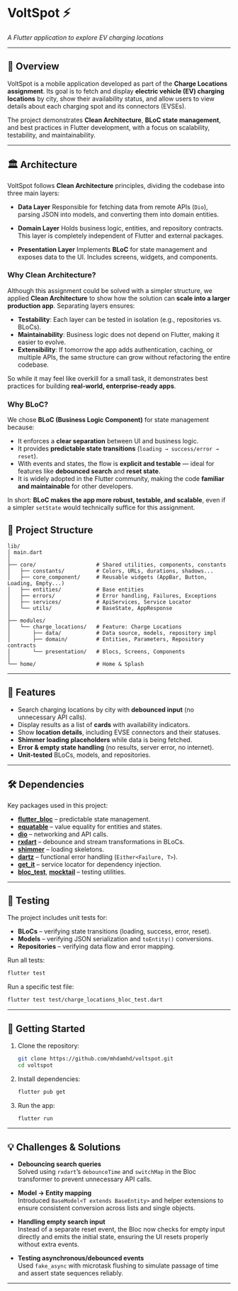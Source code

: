 # VoltSpot ⚡

*A Flutter application to explore EV charging locations*

---

## 📖 Overview

VoltSpot is a mobile application developed as part of the **Charge Locations assignment**.
Its goal is to fetch and display **electric vehicle (EV) charging locations** by city, show their availability status, and allow users to view details about each charging spot and its connectors (EVSEs).

The project demonstrates **Clean Architecture**, **BLoC state management**, and best practices in Flutter development, with a focus on scalability, testability, and maintainability.

---

## 🏛️ Architecture

VoltSpot follows **Clean Architecture** principles, dividing the codebase into three main layers:

* **Data Layer**
  Responsible for fetching data from remote APIs (`Dio`), parsing JSON into models, and converting them into domain entities.

* **Domain Layer**
  Holds business logic, entities, and repository contracts. This layer is completely independent of Flutter and external packages.

* **Presentation Layer**
  Implements **BLoC** for state management and exposes data to the UI. Includes screens, widgets, and components.


### Why Clean Architecture?

Although this assignment could be solved with a simpler structure, we applied **Clean Architecture** to show how the solution can **scale into a larger production app**. Separating layers ensures:

* **Testability**: Each layer can be tested in isolation (e.g., repositories vs. BLoCs).
* **Maintainability**: Business logic does not depend on Flutter, making it easier to evolve.
* **Extensibility**: If tomorrow the app adds authentication, caching, or multiple APIs, the same structure can grow without refactoring the entire codebase.

So while it may feel like overkill for a small task, it demonstrates best practices for building **real-world, enterprise-ready apps**.

### Why BLoC?

We chose **BLoC (Business Logic Component)** for state management because:

* It enforces a **clear separation** between UI and business logic.
* It provides **predictable state transitions** (`loading → success/error → reset`).
* With events and states, the flow is **explicit and testable** — ideal for features like **debounced search** and **reset state**.
* It is widely adopted in the Flutter community, making the code **familiar and maintainable** for other developers.

In short: **BLoC makes the app more robust, testable, and scalable**, even if a simpler `setState` would technically suffice for this assignment.



## 📂 Project Structure

```
lib/
│ main.dart
│
├── core/                   # Shared utilities, components, constants
│   ├── constants/          # Colors, URLs, durations, shadows...
│   ├── core_component/     # Reusable widgets (AppBar, Button, Loading, Empty...)
│   ├── entities/           # Base entities
│   ├── errors/             # Error handling, Failures, Exceptions
│   ├── services/           # ApiServices, Service Locator
│   └── utils/              # BaseState, AppResponse
│
├── modules/
│   └── charge_locations/   # Feature: Charge Locations
│       ├── data/           # Data source, models, repository impl
│       ├── domain/         # Entities, Parameters, Repository contracts
│       └── presentation/   # Blocs, Screens, Components
│
└── home/                   # Home & Splash
```

---

## 📱 Features

* Search charging locations by city with **debounced input** (no unnecessary API calls).
* Display results as a list of **cards** with availability indicators.
* Show **location details**, including EVSE connectors and their statuses.
* **Shimmer loading placeholders** while data is being fetched.
* **Error & empty state handling** (no results, server error, no internet).
* **Unit-tested** BLoCs, models, and repositories.

---

## 🛠️ Dependencies

Key packages used in this project:

* **[flutter\_bloc](https://pub.dev/packages/flutter_bloc)** – predictable state management.
* **[equatable](https://pub.dev/packages/equatable)** – value equality for entities and states.
* **[dio](https://pub.dev/packages/dio)** – networking and API calls.
* **[rxdart](https://pub.dev/packages/rxdart)** – debounce and stream transformations in BLoCs.
* **[shimmer](https://pub.dev/packages/shimmer)** – loading skeletons.
* **[dartz](https://pub.dev/packages/dartz)** – functional error handling (`Either<Failure, T>`).
* **[get\_it](https://pub.dev/packages/get_it)** – service locator for dependency injection.
* **[bloc\_test](https://pub.dev/packages/bloc_test)**, **[mocktail](https://pub.dev/packages/mocktail)** – testing utilities.

---

## 🧪 Testing

The project includes unit tests for:

* **BLoCs** – verifying state transitions (loading, success, error, reset).
* **Models** – verifying JSON serialization and `toEntity()` conversions.
* **Repositories** – verifying data flow and error mapping.

Run all tests:

```bash
flutter test
```

Run a specific test file:

```bash
flutter test test/charge_locations_bloc_test.dart
```

---

## 🚀 Getting Started

1. Clone the repository:

   ```bash
   git clone https://github.com/mhdamhd/voltspot.git
   cd voltspot
   ```

2. Install dependencies:

   ```bash
   flutter pub get
   ```

3. Run the app:

   ```bash
   flutter run
   ```

---

## 💡 Challenges & Solutions

* **Debouncing search queries**  
  Solved using `rxdart`’s `debounceTime` and `switchMap` in the Bloc transformer to prevent unnecessary API calls.

* **Model → Entity mapping**  
  Introduced `BaseModel<T extends BaseEntity>` and helper extensions to ensure consistent conversion across lists and single objects.

* **Handling empty search input**  
  Instead of a separate reset event, the Bloc now checks for empty input directly and emits the initial state, ensuring the UI resets properly without extra events.

* **Testing asynchronous/debounced events**  
  Used `fake_async` with microtask flushing to simulate passage of time and assert state sequences reliably.

---